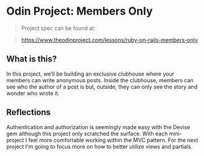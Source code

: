 # Odin Project: Members Only

> Project spec can be found at:

> https://www.theodinproject.com/lessons/ruby-on-rails-members-only

## What is this?

In this project, we’ll be building an exclusive clubhouse where your members can write anonymous posts. Inside the clubhouse, members can see who the author of a post is but, outside, they can only see the story and wonder who wrote it.

## Reflections

Authentication and authorization is seemingly made easy with the Devise gem although this project only scratched the surface. With each mini-project I feel more comfortable working within the MVC pattern. For the next project I'm going to focus more on how to better utilize views and partials.